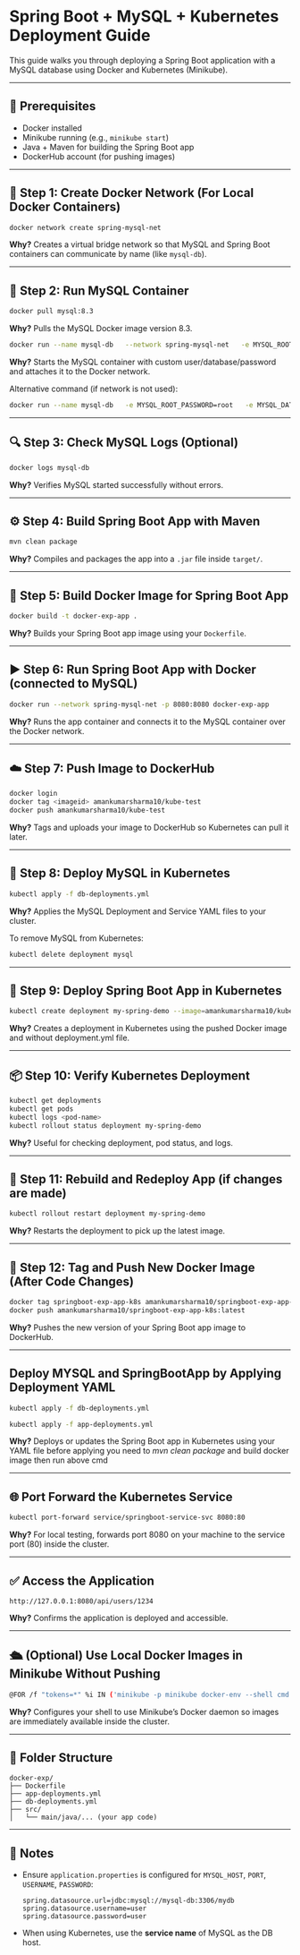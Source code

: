 # Spring Boot + MySQL + Kubernetes Deployment Guide

This guide walks you through deploying a Spring Boot application with a MySQL database using Docker and Kubernetes (Minikube).

---

## 🔧 Prerequisites

- Docker installed
- Minikube running (e.g., `minikube start`)
- Java + Maven for building the Spring Boot app
- DockerHub account (for pushing images)

---

## 🧱 Step 1: Create Docker Network (For Local Docker Containers)

```bash
docker network create spring-mysql-net
```
**Why?** Creates a virtual bridge network so that MySQL and Spring Boot containers can communicate by name (like `mysql-db`).

---

## 🐬 Step 2: Run MySQL Container

```bash
docker pull mysql:8.3
```
**Why?** Pulls the MySQL Docker image version 8.3.

```bash
docker run --name mysql-db   --network spring-mysql-net   -e MYSQL_ROOT_PASSWORD=user   -e MYSQL_DATABASE=mydb   -e MYSQL_USER=user   -e MYSQL_PASSWORD=user   -p 3306:3306   -d mysql:8.3
```
**Why?** Starts the MySQL container with custom user/database/password and attaches it to the Docker network.

Alternative command (if network is not used):
```bash
docker run --name mysql-db   -e MYSQL_ROOT_PASSWORD=root   -e MYSQL_DATABASE=mydb   -e MYSQL_USER=user   -e MYSQL_PASSWORD=user   -p 3306:3306   -d mysql:8.3
```

---

## 🔍 Step 3: Check MySQL Logs (Optional)

```bash
docker logs mysql-db
```
**Why?** Verifies MySQL started successfully without errors.

---

## ⚙️ Step 4: Build Spring Boot App with Maven

```bash
mvn clean package
```
**Why?** Compiles and packages the app into a `.jar` file inside `target/`.

---

## 🐳 Step 5: Build Docker Image for Spring Boot App

```bash
docker build -t docker-exp-app .
```
**Why?** Builds your Spring Boot app image using your `Dockerfile`.

---

## ▶️ Step 6: Run Spring Boot App with Docker (connected to MySQL)

```bash
docker run --network spring-mysql-net -p 8080:8080 docker-exp-app
```
**Why?** Runs the app container and connects it to the MySQL container over the Docker network.

---

## ☁️ Step 7: Push Image to DockerHub

```bash
docker login
docker tag <imageid> amankumarsharma10/kube-test
docker push amankumarsharma10/kube-test
```

**Why?** Tags and uploads your image to DockerHub so Kubernetes can pull it later.

---

## 🧪 Step 8: Deploy MySQL in Kubernetes

```bash
kubectl apply -f db-deployments.yml
```

**Why?** Applies the MySQL Deployment and Service YAML files to your cluster.

To remove MySQL from Kubernetes:
```bash
kubectl delete deployment mysql
```

---

## 🚀 Step 9: Deploy Spring Boot App in Kubernetes

```bash
kubectl create deployment my-spring-demo --image=amankumarsharma10/kube-test:latest
```

**Why?** Creates a deployment in Kubernetes using the pushed Docker image and without deployment.yml file.

---

## 📦 Step 10: Verify Kubernetes Deployment

```bash
kubectl get deployments
kubectl get pods
kubectl logs <pod-name>
kubectl rollout status deployment my-spring-demo
```

**Why?** Useful for checking deployment, pod status, and logs.

---

## 🔁 Step 11: Rebuild and Redeploy App (if changes are made)

```bash
kubectl rollout restart deployment my-spring-demo
```

**Why?** Restarts the deployment to pick up the latest image.

---

## 🐳 Step 12: Tag and Push New Docker Image (After Code Changes)

```bash
docker tag springboot-exp-app-k8s amankumarsharma10/springboot-exp-app-k8s:latest
docker push amankumarsharma10/springboot-exp-app-k8s:latest
```

**Why?** Pushes the new version of your Spring Boot app image to DockerHub.

---

## Deploy MYSQL and SpringBootApp by Applying Deployment YAML

```bash
kubectl apply -f db-deployments.yml

kubectl apply -f app-deployments.yml
```

**Why?** Deploys or updates the Spring Boot app in Kubernetes using your YAML file 
before applying you need to *mvn clean package* and build docker image then run above cmd

---

## 🌐 Port Forward the Kubernetes Service

```bash
kubectl port-forward service/springboot-service-svc 8080:80
```

**Why?** For local testing, forwards port 8080 on your machine to the service port (80) inside the cluster.

---

## ✅ Access the Application

```
http://127.0.0.1:8080/api/users/1234
```

**Why?** Confirms the application is deployed and accessible.

---

## 🛳 (Optional) Use Local Docker Images in Minikube Without Pushing

```bash
@FOR /f "tokens=*" %i IN ('minikube -p minikube docker-env --shell cmd') DO @%i
```

**Why?** Configures your shell to use Minikube’s Docker daemon so images are immediately available inside the cluster.

---

## 📁 Folder Structure

```
docker-exp/
├── Dockerfile
├── app-deployments.yml
├── db-deployments.yml
├── src/
│   └── main/java/... (your app code)
```

---

## 📌 Notes

- Ensure `application.properties` is configured for `MYSQL_HOST`, `PORT`, `USERNAME`, `PASSWORD`:
  ```properties
  spring.datasource.url=jdbc:mysql://mysql-db:3306/mydb
  spring.datasource.username=user
  spring.datasource.password=user
  ```
- When using Kubernetes, use the **service name** of MySQL as the DB host.
